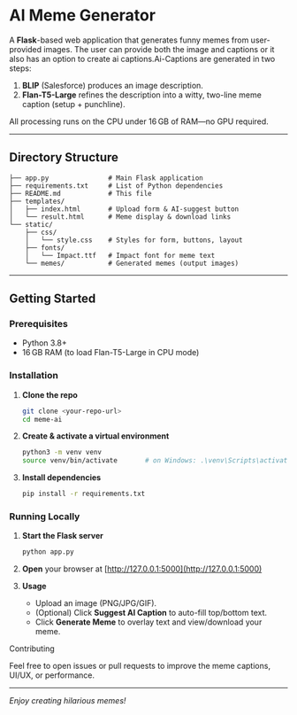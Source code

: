 
# AI Meme Generator

A **Flask**-based web application that generates funny memes from user-provided images. The user can provide both the image and captions or it also has an option to create ai captions.Ai-Captions are generated in two steps:

1. **BLIP** (Salesforce) produces an image description.
2. **Flan-T5-Large** refines the description into a witty, two-line meme caption (setup + punchline).

All processing runs on the CPU under 16 GB of RAM—no GPU required.

---

##  Directory Structure

```
├── app.py               # Main Flask application
├── requirements.txt     # List of Python dependencies
├── README.md            # This file
├── templates/
│   ├── index.html       # Upload form & AI-suggest button
│   └── result.html      # Meme display & download links
└── static/
    ├── css/
    │   └── style.css    # Styles for form, buttons, layout
    ├── fonts/
    │   └── Impact.ttf   # Impact font for meme text
    └── memes/           # Generated memes (output images)
```

---

## Getting Started

### Prerequisites

* Python 3.8+
* 16 GB RAM (to load Flan-T5-Large in CPU mode)

### Installation

1. **Clone the repo**

   ```bash
   git clone <your-repo-url>
   cd meme-ai
   ```

2. **Create & activate a virtual environment**

   ```bash
   python3 -m venv venv
   source venv/bin/activate       # on Windows: .\venv\Scripts\activate
   ```

3. **Install dependencies**

   ```bash
   pip install -r requirements.txt
   ```

### Running Locally

1. **Start the Flask server**

   ```bash
   python app.py
   ```

2. **Open** your browser at [http://127.0.0.1:5000](http://127.0.0.1:5000)

3. **Usage**

   * Upload an image (PNG/JPG/GIF).
   * (Optional) Click **Suggest AI Caption** to auto-fill top/bottom text.
   * Click **Generate Meme** to overlay text and view/download your meme.

 Contributing

Feel free to open issues or pull requests to improve the meme captions, UI/UX, or performance.

---

*Enjoy creating hilarious memes!*
